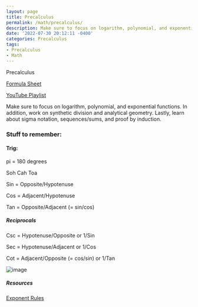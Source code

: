 ```yaml
---
layout: page
title: Precalculus
permalink: /math/precalculus/
description: Make sure to focus on logarithm, polynomial, and exponential functions.  In addition, work on synthetic division and analytical geometry. Lastly, learn about sigma notation,  sequences/sums, and proof by induction. 
date: '2022-07-30 20:12:11 -0400'
categories: Precalculus
tags:
- Precalculus
- Math
---
```



Precalculus

[Formula Sheet](https://github.com/avipars/CS-Resources/files/8949180/Precalculus.Formula.Sheet.pdf)


[YouTube Playlist](https://www.youtube.com/playlist?list=PL9DdgseuDZgLyPgbOqfu8xk2QaIPOBYvZ)

Make sure to focus on logarithm, polynomial, and exponential functions.  In addition, work on synthetic division and analytical geometry. Lastly, learn about sigma notation,  sequences/sums, and proof by induction. 


### Stuff to remember:


#### Trig: 

pi = 180 degrees

Soh Cah Toa

Sin = Opposite/Hypotenuse

Cos = Adjacent/Hypotenuse

Tan = Opposite/Adjacent (= sin/cos)

##### Reciprocals 

Csc = Hypotenuse/Opposite or 1/Sin

Sec = Hypotenuse/Adjacent or 1/Cos

Cot = Adjacent/Opposite (= cos/sin) or 1/Tan


![image](https://user-images.githubusercontent.com/5733247/182157678-4e2193b0-4258-482a-8315-47da4ed897f6.png)

##### Resources

[Exponent Rules](https://www.rapidtables.com/math/number/exponent.html)